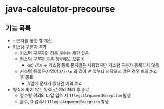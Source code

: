# java-calculator-precourse
## 기능 목록
- 구분자를 통한 합 계산
- 커스텀 구분자 추가
  - 커스텀 구분자의 허용 개수는 제한 없음
  - 커스텀 구분자 등록 생략해도 오류 X
    - ex) //\n -> 커스텀 등록 문자열은 사용했지만 커스텀 구분자 등록하지 않음
  - 커스텀 등록 문자열이 `3//;\n` 와 같이 맨 앞부터 시작하지 않은 경우 예외 처리 후 종료
    - //앞에 문자가 있다면 예외 처리
- 형식에 맞지 않는 입력 값 예외 처리 후 종료
  - 정수형 이외의 타입 입력 시 `IllegalArgumentException` 발생
  - 음수, 0 입력시 `IllegalArgumentException` 발생